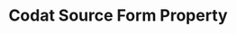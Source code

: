 ---
# -------------------------- #
#     USING THIS TEMPLATE    #
# -------------------------- #

## NEED HELP USING THIS TEMPLATE? SEE:
## https://docs-about-stitch-docs.netlify.com/reference/connect-templates/destination-form-property/
## FOR INSTRUCTIONS & REFERENCE INFO

## This integration doesn't currently have a report card, so it can't be created
## through the API. This object will be visible in the docs when the report card
## has been created.


# -------------------------- #
#        CONTENT TYPE        #
# -------------------------- #

# content-type: "api-form"
form-type: "source"
key: "source-form-properties-codat-object"


# -------------------------- #
#        OBJECT INFO         #
# -------------------------- #

title: "Codat Source Form Property"
api-type: "platform.codat"
display-name: "Codat"

source-type: "saas"
docs-name: "codat"

description: ""

# -------------------------- #
#      OBJECT ATTRIBUTES     #
# -------------------------- #

uses-start-date: true

object-attributes:
  - name: "api_key"
    type: "string"
    required: true
    description: |
      The user's {{ form-property.display-name }} API key. Refer to the [{{ form-property.display-name }} documentation]({{ doc-link | prepend: site.baseurl }}) for instructions on retrieving this credential.
    value: "<{{ form-property.display-name | upcase }}_API_KEY>"

  - name: "uat_urls"
    type: "string"
    required: false
    description: |
      Indicates whether the instance being connected is a UAT (sandbox) instance or not.
    value: ""
---